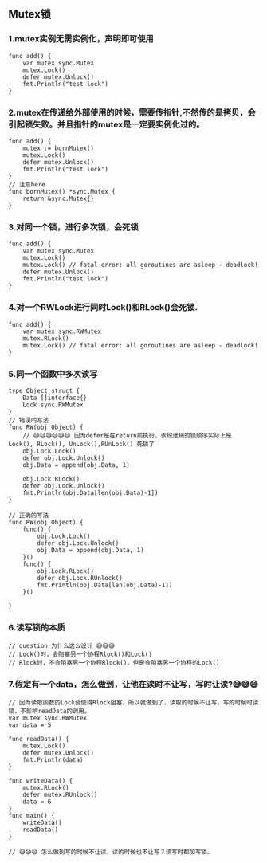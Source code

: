 ## Mutex锁

### 1.mutex实例无需实例化，声明即可使用

```golang
func add() {
	var mutex sync.Mutex
	mutex.Lock()
	defer mutex.Unlock()
	fmt.Println("test lock")
}
```

### 2.mutex在传递给外部使用的时候，需要传指针,不然传的是拷贝，会引起锁失败。并且指针的mutex是一定要实例化过的。

```golang
func add() {
	mutex := bornMutex()
	mutex.Lock()
	defer mutex.Unlock()
	fmt.Println("test lock")
}
// 注意here
func bornMutex() *sync.Mutex {
	return &sync.Mutex{}
}
```

### 3.对同一个锁，进行多次锁，会死锁

```golang
func add() {
	var mutex sync.Mutex
	mutex.Lock()
	mutex.Lock() // fatal error: all goroutines are asleep - deadlock!
	defer mutex.Unlock()
	fmt.Println("test lock")
}
```


### 4.对一个RWLock进行同时Lock()和RLock()会死锁.

```golang
func add() {
	var mutex sync.RWMutex
	mutex.RLock()
	mutex.Lock() // fatal error: all goroutines are asleep - deadlock!
}
```

### 5.同一个函数中多次读写

```golang
type Object struct {
	Data []interface{}
	Lock sync.RWMutex
}
// 错误的写法
func RW(obj Object) {
    // 😅😅😅😅😅😅 因为defer是在return前执行，该段逻辑的锁顺序实际上是 Lock(), RLock(), UnLock(),RUnLock() 死锁了
	obj.Lock.Lock()
	defer obj.Lock.Unlock()
	obj.Data = append(obj.Data, 1)

	obj.Lock.RLock()
	defer obj.Lock.Unlock()
	fmt.Println(obj.Data[len(obj.Data)-1])
}

// 正确的写法
func RW(obj Object) {
	func() {
		obj.Lock.Lock()
		defer obj.Lock.Unlock()
		obj.Data = append(obj.Data, 1)
	}()
	func() {
		obj.Lock.RLock()
		defer obj.Lock.RUnlock()
		fmt.Println(obj.Data[len(obj.Data)-1])
	}()

}

```
### 6.读写锁的本质

```golang
// question 为什么这么设计 😅😅😅
// Lock()时，会阻塞另一个协程Rlock()和Lock()
// Rlock时，不会阻塞另一个协程Rlock()。但是会阻塞另一个协程的Lock()
```
### 7.假定有一个data，怎么做到，让他在读时不让写，写时让读?😅😅😅

```golang
// 因为读取函数的Lock会使得Rlock阻塞，所以就做到了，读取的时候不让写，写的时候时读锁，不影响readData的调用。
var mutex sync.RWMutex
var data = 5

func readData() {
	mutex.Lock()
	defer mutex.Unlock()
	fmt.Println(data)
}

func writeData() {
	mutex.RLock()
	defer mutex.RUnlock()
	data = 6
}
func main() {
	writeData()
	readData()
}

// 😅😅😅 怎么做到写的时候不让读，读的时候也不让写？读写时都加写锁。
```
